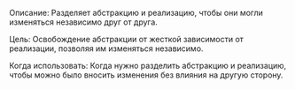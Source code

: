 Описание: Разделяет абстракцию и реализацию, чтобы они могли изменяться независимо друг от друга.

Цель: Освобождение абстракции от жесткой зависимости от реализации, позволяя им изменяться независимо.

Когда использовать: Когда нужно разделить абстракцию и реализацию, чтобы можно было вносить изменения без влияния на другую сторону.